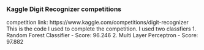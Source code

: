 <h3>Kaggle Digit Recognizer competitions</h3>
competition link: https://www.kaggle.com/competitions/digit-recognizer
This is the code I used to complete the competition.
I used two classfiers
1. Random Forest Classifier - Score: 96.246
2. Multi Layer Perceptron - Score: 97.882
